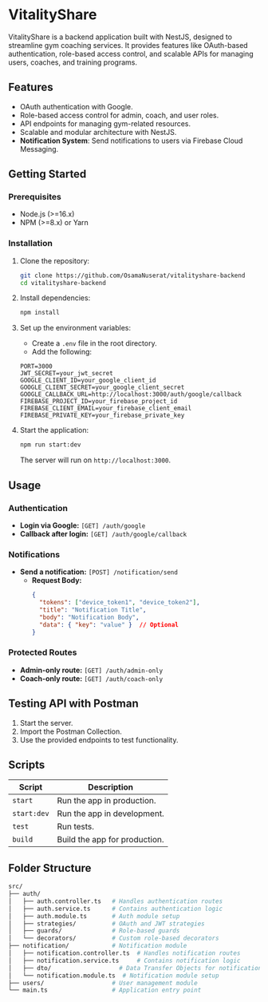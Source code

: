 # VitalityShare

VitalityShare is a backend application built with NestJS, designed to streamline gym coaching services. It provides features like OAuth-based authentication, role-based access control, and scalable APIs for managing users, coaches, and training programs.

## Features

- OAuth authentication with Google.
- Role-based access control for admin, coach, and user roles.
- API endpoints for managing gym-related resources.
- Scalable and modular architecture with NestJS.
- **Notification System**: Send notifications to users via Firebase Cloud Messaging.

## Getting Started

### Prerequisites

- Node.js (>=16.x)
- NPM (>=8.x) or Yarn

### Installation

1. Clone the repository:

    ```bash
    git clone https://github.com/OsamaNuserat/vitalityshare-backend
    cd vitalityshare-backend
    ```

2. Install dependencies:

    ```bash
    npm install
    ```

3. Set up the environment variables:

    - Create a `.env` file in the root directory.
    - Add the following:

    ```env
    PORT=3000
    JWT_SECRET=your_jwt_secret
    GOOGLE_CLIENT_ID=your_google_client_id
    GOOGLE_CLIENT_SECRET=your_google_client_secret
    GOOGLE_CALLBACK_URL=http://localhost:3000/auth/google/callback
    FIREBASE_PROJECT_ID=your_firebase_project_id
    FIREBASE_CLIENT_EMAIL=your_firebase_client_email
    FIREBASE_PRIVATE_KEY=your_firebase_private_key
    ```

4. Start the application:

    ```bash
    npm run start:dev
    ```

    The server will run on `http://localhost:3000`.

## Usage

### Authentication

- **Login via Google:** `[GET] /auth/google`
- **Callback after login:** `[GET] /auth/google/callback`

### Notifications

- **Send a notification:** `[POST] /notification/send`
  - **Request Body:**
    ```json
    {
      "tokens": ["device_token1", "device_token2"],
      "title": "Notification Title",
      "body": "Notification Body",
      "data": { "key": "value" }  // Optional
    }
    ```

### Protected Routes

- **Admin-only route:** `[GET] /auth/admin-only`
- **Coach-only route:** `[GET] /auth/coach-only`

## Testing API with Postman

1. Start the server.
2. Import the Postman Collection.
3. Use the provided endpoints to test functionality.

## Scripts

| Script      | Description                   |
| ----------- | ----------------------------- |
| `start`     | Run the app in production.    |
| `start:dev` | Run the app in development.   |
| `test`      | Run tests.                    |
| `build`     | Build the app for production. |

## Folder Structure

```bash
src/
├── auth/
│   ├── auth.controller.ts   # Handles authentication routes
│   ├── auth.service.ts      # Contains authentication logic
│   ├── auth.module.ts       # Auth module setup
│   ├── strategies/          # OAuth and JWT strategies
│   ├── guards/              # Role-based guards
│   └── decorators/          # Custom role-based decorators
├── notification/            # Notification module
│   ├── notification.controller.ts  # Handles notification routes
│   ├── notification.service.ts     # Contains notification logic
│   ├── dto/                   # Data Transfer Objects for notifications
│   └── notification.module.ts  # Notification module setup
├── users/                   # User management module
└── main.ts                  # Application entry point